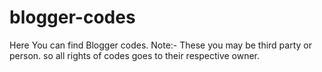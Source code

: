 # blogger-codes
Here You can find Blogger codes.
Note:- These you may be third party or person. so all rights of codes goes to their respective owner.
